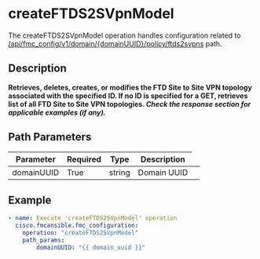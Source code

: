 # createFTDS2SVpnModel

The createFTDS2SVpnModel operation handles configuration related to [/api/fmc_config/v1/domain/{domainUUID}/policy/ftds2svpns](/paths//api/fmc_config/v1/domain/{domain_uuid}/policy/ftds2svpns.md) path.&nbsp;
## Description
**Retrieves, deletes, creates, or modifies the FTD Site to Site VPN topology associated with the specified ID. If no ID is specified for a GET, retrieves list of all FTD Site to Site VPN topologies. _Check the response section for applicable examples (if any)._**

## Path Parameters
| Parameter | Required | Type | Description |
| --------- | -------- | ---- | ----------- |
| domainUUID | True | string <td colspan=3> Domain UUID |

## Example
```yaml
- name: Execute 'createFTDS2SVpnModel' operation
  cisco.fmcansible.fmc_configuration:
    operation: "createFTDS2SVpnModel"
    path_params:
        domainUUID: "{{ domain_uuid }}"

```